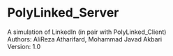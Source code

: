 # PolyLinked_Server
A simulation of LinkedIn (in pair with PolyLinked_Client)
<br />Authors: AliReza Atharifard, Mohammad Javad Akbari
<br />Version: 1.0
